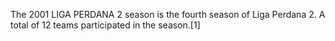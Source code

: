 The 2001 LIGA PERDANA 2 season is the fourth season of Liga Perdana 2. A total of 12 teams participated in the season.[1]
